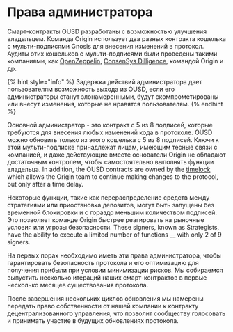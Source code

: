 # Права администратора

Смарт-контракты OUSD разработаны с возможностью улучшения владельцем. Команда Origin использует два разных контракта кошелька с мульти-подписями Gnosis для внесения изменений в протокол. Аудиты этих кошельков с мульти-подписями были проведены такими компаниями, как [OpenZeppelin](https://blog.openzeppelin.com/gnosis-multisig-wallet-audit-d702ff0e2b1e/), [ConsenSys Dilligence](https://blog.gnosis.pm/the-gnosis-multisig-wallet-and-our-commitment-to-security-ce9aca0d17f6), командой Origin и др. &#x20;

{% hint style="info" %}
Задержка действий администратора дает пользователям возможность выхода из OUSD, если его администраторы станут злонамеренными, будут скомпрометированы или внесут изменения, которые не нравятся пользователям.
{% endhint %}

Основной администратор - это контракт с 5 из 8 подписей, которые требуются для внесения любых изменений кода в протоколе. OUSD можно обновить только из этого кошелька с 5 из 8 подписей. Ключи к этой мульти-подписке принадлежат лицам, имеющим тесные связи с компанией, и даже действующие вместе основатели Origin не обладают достаточным контролем, чтобы самостоятельно выполнять функции владельца. In addition, the OUSD contracts are owned by the [timelock](../smart-contracts/api/timelock.md) which allows the Origin team to continue making changes to the protocol, but only after a time delay.&#x20;

Некоторые функции, такие как перераспределение средств между стратегиями или приостановка депозитов, могут быть запущены без временной блокировки и с гораздо меньшим количеством подписей. Это позволяет команде Origin быстрее реагировать на рыночные условия или угрозы безопасности. These signers, known as Strategists,  have the ability to execute a limited number of functions __ with only 2 of 9 signers.

На первых порах необходимо иметь эти права администратора, чтобы гарантировать безопасность протокола и его оптимизацию для получения прибыли при условии минимизации рисков. Мы собираемся выпустить несколько итераций наших смарт-контрактов в первые несколько месяцев существования протокола.

После завершения нескольких циклов обновления мы намерены передать право собственности от нашей компании к контракту децентрализованного управления, что позволит сообществу голосовать и принимать участие в будущих обновлениях протокола.
